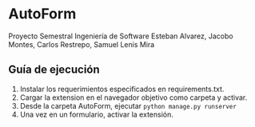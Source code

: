 # AutoForm
Proyecto Semestral Ingeniería de Software
Esteban Alvarez, Jacobo Montes, Carlos Restrepo, Samuel Lenis Mira

## Guía de ejecución
1. Instalar los requerimientos especificados en requirements.txt.
2. Cargar la extension en el navegador objetivo como carpeta y activar.
3. Desde la carpeta AutoForm, ejecutar ```python manage.py runserver```
4. Una vez en un formulario, activar la extensión.
